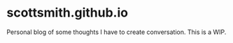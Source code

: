 # scottsmith.github.io
Personal blog of some thoughts I have to create conversation. This is a WIP.
